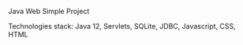 Java Web Simple Project

Technologies stack: Java 12, Servlets, SQLite, JDBC, Javascript, CSS, HTML
